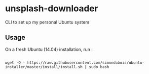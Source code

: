 
# unsplash-downloader

CLI to set up my personal Ubuntu system

## Usage

On a fresh Ubuntu (14.04) installation, run :

```Shell

wget -O - https://raw.githubusercontent.com/simondubois/ubuntu-installer/master/install/install.sh | sudo bash

```
